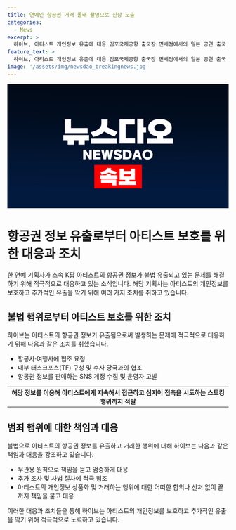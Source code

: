 ```yaml
---
title: 연예인 항공권 거래 몰래 촬영으로 신상 노출
categories:
  - News
excerpt: >
  하이브, 아티스트 개인정보 유출에 대응 김포국제공항 출국장 면세점에서의 일본 공연 출국 심사 중인 연예인을 몰래 촬영한 혐의자들에 대해 수사가 진행 중이다. 하이브는 항공권 정보를 매매하는 행위를 막기 위해 지난해 9월부터 수사 당국과 협조하여 SNS 계정을 수집하고 운영자를 고소했다. 수익을 챙긴 피의자들은 검찰에 송치되었고, 개인정보 보호법 위반을 강력히 지적하며 추가적인 조사와 사법 절차에 적극 협조할 것이라 밝혔다. 해당 범죄 행위에 대해 무관용 원칙을 적용하고, 아티스트 개인정보를 보호하기 위해 관련 절차와 시스템을 점검하고 항공사·여행사에 협조를 요청했다.
feature_text: >
  하이브, 아티스트 개인정보 유출에 대응 김포국제공항 출국장 면세점에서의 일본 공연 출국 심사 중인 연예인을 몰래 촬영한 혐의자들에 대해 수사가 진행 중이다. 하이브는 항공권 정보를 매매하는 행위를 막기 위해 지난해 9월부터 수사 당국과 협조하여 SNS 계정을 수집하고 운영자를 고소했다. 수익을 챙긴 피의자들은 검찰에 송치되었고, 개인정보 보호법 위반을 강력히 지적하며 추가적인 조사와 사법 절차에 적극 협조할 것이라 밝혔다. 해당 범죄 행위에 대해 무관용 원칙을 적용하고, 아티스트 개인정보를 보호하기 위해 관련 절차와 시스템을 점검하고 항공사·여행사에 협조를 요청했다.
image: '/assets/img/newsdao_breakingnews.jpg'
---
```


<p><img src="/assets/img/newsdao_breakingnews.jpg" alt="koreaapp 속보" /></p>

<h1 data-ke-size="size26"><b>항공권 정보 유출로부터 아티스트 보호를 위한 대응과 조치</b></h1>

<p data-ke-size="size16">한 연예 기획사가 소속 K팝 아티스트의 항공권 정보가 불법 유출되고 있는 문제를 해결하기 위해 적극적으로 대응하고 있는 소식입니다. 해당 기획사는 아티스트의 개인정보를 보호하고 추가적인 유출을 막기 위해 여러 가지 조치를 취하고 있습니다.</p>

<h2 data-ke-size="size24"><b>불법 행위로부터 아티스트 보호를 위한 조치</b></h2>

<p data-ke-size="size16">하이브는 아티스트의 항공권 정보가 유출됨으로써 발생하는 문제에 적극적으로 대응하기 위해 다음과 같은 조치를 취했습니다.</p>

<ul>
  <li>항공사·여행사에 협조 요청</li>
  <li>내부 태스크포스(TF) 구성 및 수사 당국과의 협조</li>
  <li>항공권 정보를 판매하는 SNS 계정 수집 및 운영자 고발</li>
</ul>

<table>
    <tbody>
        <tr>
            <td style="text-align: center; height: 17px;"><b>해당 정보를 이용해 아티스트에게 지속해서 접근하고 심지어 접촉을 시도하는 스토킹 행위까지 적발</b></td>
        </tr>
    </tbody>
</table>

<h2 data-ke-size="size24"><b>범죄 행위에 대한 책임과 대응</b></h2>

<p data-ke-size="size16">불법으로 아티스트의 항공권 정보를 유출하고 거래한 행위에 대해 하이브는 다음과 같은 책임과 대응을 강조하고 있습니다.</p>

<ul>
  <li>무관용 원칙으로 책임을 묻고 엄중하게 대응</li>
  <li>추가 조사 및 사법 절차에 적극 협조</li>
  <li>아티스트의 개인정보 상품화 및 거래하는 행위에 대한 어떠한 합의나 선처 없이 끝까지 책임을 묻고 대응</li>
</ul>

<p data-ke-size="size16">이러한 대응과 조치들을 통해 하이브는 아티스트의 개인정보를 보호하고 추가적인 유출을 막기 위해 적극적으로 노력하고 있습니다.</p>

